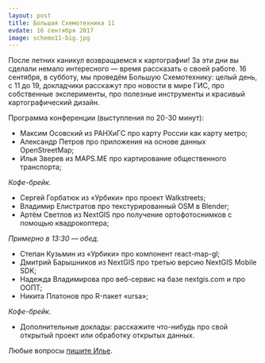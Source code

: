 ```yaml
---
layout: post
title: Большая Схемотехника 11
evdate: 16 сентября 2017
image: schemo11-big.jpg
---
```

После летних каникул возвращаемся к картографии! За эти дни вы сделали немало интересного &mdash; время
рассказать о своей работе. 16 сентября, в субботу, мы проведём Большую Схемотехнику: целый день, с 11 до 19,
докладчики расскажут про новости в мире ГИС, про собственные эксперименты, про полезные инструменты
и красивый картографический дизайн.

Программа конференции (выступления по 20-30 минут):

* Максим Осовский из РАНХиГС про карту России как карту метро;
* Александр Петров про приложения на основе данных OpenStreetMap;
* Илья Зверев из MAPS.ME про картирование общественного транспорта;

_Кофе-брейк._

* Сергей Горбатюк из «Урбики» про проект Walkstreets;
* Владимир Елистратов про текстурированный OSM в Blender;
* Артём Светлов из NextGIS про получение ортофотоснимков с помощью квадрокоптера;

_Примерно в 13:30 — обед._

* Степан Кузьмин из «Урбики» про компонент react-map-gl;
* Дмитрий Барышников из NextGIS про третью версию NextGIS Mobile SDK;
* Надежда Владимирова про веб-сервис на базе nextgis.com и про ООПТ;
* Никита Платонов про R-пакет «ursa»;

_Кофе-брейк._

* Дополнительные доклады: расскажите что-нибудь про свой открытый проект или обработку открытых данных.

Любые вопросы [пишите Илье](mailto:ilya@zverev.info).
